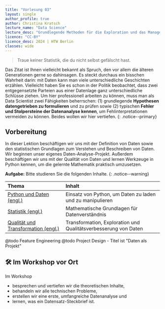 ```yaml
---
title: "Vorlesung 03"
layout: single
author_profile: true
author: Christina Kratsch
lecture_name: "Data Science"
lecture_desc: "Grundlegende Methoden für die Exploration und das Management von Daten."
licence: "CC-BY"
licence_desc: 2024 | HTW Berlin 
classes: wide
---
```


> Traue keiner Statistik, die du nicht selbst gefälscht hast.

Das Zitat ist Ihnen vielleicht bekannt als Spruch, den vor allem die älteren Generationen gerne so dahinsagen. Es steckt durchaus ein bisschen Wahrheit darin: mit Daten kann man viele unterschiedliche Geschichten erzählen. Vielleicht haben Sie es schon in der Politik beobachtet, dass zwei entgegensetzte Parteien aus einer Datenlage ganz unterschiedliche Schlüsse ziehen. Um hier professionell arbeiten zu können, muss man als Data Scientist zwei Fähigkeiten beherrschen: (1) grundlegende **Hypothesen datengetrieben zu formulieren** und zu prüfen sowie (2) typischen **Fehler und Stolpersteine der Datenanalyse kennen**, um Fehlinterpretationen vermeiden zu können. Beides wollen wir hier vertiefen.
{: .notice--primary}

## Vorbereitung

In dieser Lektion beschäftigen wir uns mit der Definition von Daten sowie den statistischen Grundlagen zum Verstehen und Beschreiben von Daten. Wir beginnen unser eigenes Daten-Analyse-Projekt. Außerdem beschäftigen wir uns mit der Qualität von Daten und lernen Werkzeuge in Python kennen, um die gelernte Mathematik praktisch umzusetzen. 

**Aufgabe:** Bitte studieren Sie die folgenden Inhalte.
{: .notice--warning} 

| Thema | Inhalt | 
| :------------- |  :---------- |
| [Python und Daten (engl.)](/modules/07-python/index.md) |  Einsatz von Python, um Daten zu laden und zu manipulieren| 
| [Statistik (engl.)](/modules/04-stats-and-probability/index.md) |  Mathematische Grundlagen für Datenverständnis | 
| [Qualität und Transformation (engl.)](/modules/08-data-preparation/index.md) |   Transformation, Exploration und Qualitätsverbesserung von Daten | 

@todo Feature Engineering
@todo Project Design - Titel ist "Daten als Projekt"

## 🛠 Im Workshop vor Ort

Im Workshop 
* besprechen und vertiefen wir die theoretischen Inhalte,
* behandeln wir alle technischen Probleme,
* erstellen wir eine erste, umfangreiche Datenanalyse und
* lernen, was ein Datensatz-Steckbrief ist.
